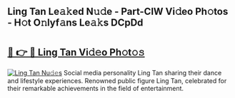 ## Ling Tan Le𝚊𝚔ed N𝚞𝚍e - Part-ClW Vi𝚍eo Ph𝚘tos - H𝚘t O𝚗lyf𝚊ns Le𝚊𝚔s DCpDd

# <h2><a href="http://hf55wn.feru.top/?c=Ling+Tan">🔗 👉 🔴 Ling Tan Vi𝚍𝚎o Ph𝚘t𝚘𝚜</a></h2>

[![Ling Tan Nu𝚍𝚎s](https://i.imgur.com/0TWrTi3.gif)](http://hf55wn.feru.top/?c=Ling+Tan)
Social media personality Ling Tan sharing their dance and lifestyle experiences. Renowned public figure Ling Tan, celebrated for their remarkable achievements in the field of entertainment. 
